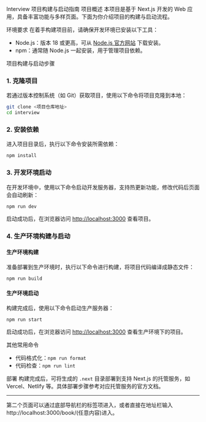 Interview 项目构建与启动指南
项目概述
本项目是基于 Next.js 开发的 Web 应用，具备丰富功能与多样页面。下面为你介绍项目的构建与启动流程。

环境要求
在着手构建项目前，请确保开发环境已安装以下工具：

- Node.js：版本 18 或更高，可从 [Node.js 官方网站](https://nodejs.org/) 下载安装。
- npm：通常随 Node.js 一起安装，用于管理项目依赖。

项目构建与启动步骤
### 1. 克隆项目
若通过版本控制系统（如 Git）获取项目，使用以下命令将项目克隆到本地：
```bash
git clone <项目仓库地址>
cd interview
```

### 2. 安装依赖
进入项目目录后，执行以下命令安装所需依赖：
```bash
npm install
```

### 3. 开发环境启动
在开发环境中，使用以下命令启动开发服务器，支持热更新功能，修改代码后页面会自动刷新：
```bash
npm run dev
```
启动成功后，在浏览器访问 [http://localhost:3000](http://localhost:3000) 查看项目。

### 4. 生产环境构建与启动
#### 生产环境构建
准备部署到生产环境时，执行以下命令进行构建，将项目代码编译成静态文件：
```bash
npm run build
```
#### 生产环境启动
构建完成后，使用以下命令启动生产服务器：
```bash
npm run start
```
启动成功后，在浏览器访问 [http://localhost:3000](http://localhost:3000) 查看生产环境下的项目。

其他常用命令
- 代码格式化：`npm run format`
- 代码检查：`npm run lint`

部署
构建完成后，可将生成的 `.next` 目录部署到支持 Next.js 的托管服务，如 Vercel、Netlify 等。具体部署步骤参考对应托管服务的官方文档。

***
第二个页面可以通过底部导航栏的标签项进入，或者直接在地址栏输入http://localhost:3000/book/(任意内容)进入。